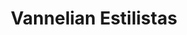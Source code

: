 ---
title: "Vannelian Estilistas"
url: /sant-cugat-del-valles/vannelian-estilistas/
shop: peluquería
---
